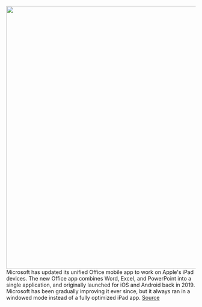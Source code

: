 <img src='https://cdn.vox-cdn.com/thumbor/-tcVdkgH22By9RpqnvEhV8ijtb0=/0x0:3543x2362/1200x800/filters:focal(1489x898:2055x1464)/cdn.vox-cdn.com/uploads/chorus_image/image/68823684/1211180727.0.jpg' width='700px' /><br/>
Microsoft has updated its unified Office mobile app to work on Apple's iPad devices. The new Office app combines Word, Excel, and PowerPoint into a single application, and originally launched for iOS and Android back in 2019. Microsoft has been gradually improving it ever since, but it always ran in a windowed mode instead of a fully optimized iPad app.
<a href='https://www.theverge.com/2021/2/16/22285229/microsoft-office-app-ipad-ipad-os-support-available'> Source <a/>